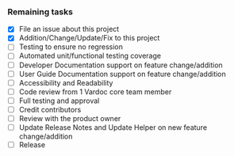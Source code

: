 ### Remaining tasks
- [x] File an issue about this project
- [x] Addition/Change/Update/Fix to this project
- [ ] Testing to ensure no regression
- [ ] Automated unit/functional testing coverage
- [ ] Developer Documentation support on feature change/addition
- [ ] User Guide Documentation support on feature change/addition
- [ ] Accessibility and Readability
- [ ] Code review from 1 Vardoc core team member
- [ ] Full testing and approval
- [ ] Credit contributors
- [ ] Review with the product owner
- [ ] Update Release Notes and Update Helper on new feature change/addition
- [ ] Release
